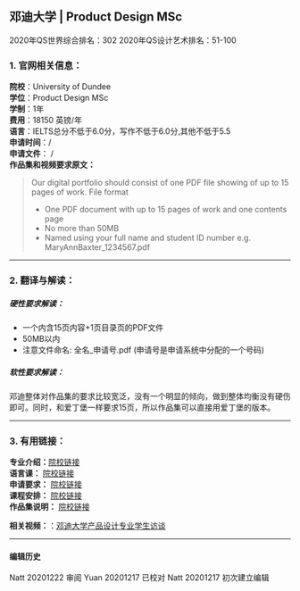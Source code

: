 ## 邓迪大学 | Product Design MSc

2020年QS世界综合排名：302
2020年QS设计艺术排名：51-100




### 1. 官网相关信息：

**院校**：University of Dundee  
**学位**：Product Design MSc  
**学制**：1年  
**费用**：18150 英镑/年  
**语言**：IELTS总分不低于6.0分，写作不低于6.0分,其他不低于5.5  
**申请时间**：/  
**申请文件**： /  
**作品集和视频要求原文：**   

> Our digital portfolio should consist of one PDF file showing of up to 15 pages of work.
File format
> - One PDF document with up to 15 pages of work and one contents page
> - No more than 50MB  
> - Named using your full name and student ID number e.g. MaryAnnBaxter_1234567.pdf







---


### 2. 翻译与解读：

##### 硬性要求解读：
- 一个内含15页内容+1页目录页的PDF文件
- 50MB以内
- 注意文件命名: 全名_申请号.pdf  (申请号是申请系统中分配的一个号码)

##### 软性要求解读：

邓迪整体对作品集的要求比较宽泛，没有一个明显的倾向，做到整体均衡没有硬伤即可。同时，和爱丁堡一样要求15页，所以作品集可以直接用爱丁堡的版本。



---


### 3. 有用链接：

**专业介绍：**[院校链接](http://www.dundee.ac.uk/study/pg/product-design/)  
**语言课：** [院校链接](https://www.dundee.ac.uk/study/english-international-students/pre-sessional/)  
**申请要求：** [院校链接](https://www.dundee.ac.uk/study/pg/product-design/#info-entry-requirements)  
**课程安排：** [院校链接](https://www.dundee.ac.uk/study/pg/product-design/#info-overview)  
**作品集说明：** [院校链接](https://www.dundee.ac.uk/postgraduate/product-design/portfolio)


**相关视频：**：[邓迪大学产品设计专业学生访谈](https://www.bilibili.com/video/av28983130)  




---


#### 编辑历史  

Natt 20201222 审阅
Yuan 20201217 已校对
Natt 20201217 初次建立编辑  
